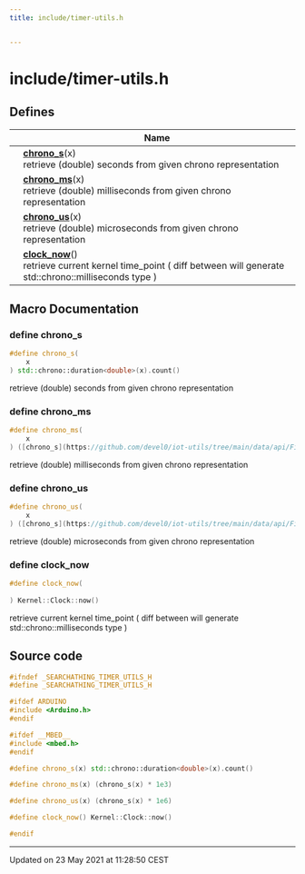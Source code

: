 ```yaml
---
title: include/timer-utils.h


---
```


# include/timer-utils.h














## Defines

|                | Name           |
| -------------- | -------------- |
|  | **[chrono_s](https://github.com/devel0/iot-utils/tree/main/data/api/Files/timer-utils_8h.md#define-chrono_s)**(x) <br>retrieve (double) seconds from given chrono representation  |
|  | **[chrono_ms](https://github.com/devel0/iot-utils/tree/main/data/api/Files/timer-utils_8h.md#define-chrono_ms)**(x) <br>retrieve (double) milliseconds from given chrono representation  |
|  | **[chrono_us](https://github.com/devel0/iot-utils/tree/main/data/api/Files/timer-utils_8h.md#define-chrono_us)**(x) <br>retrieve (double) microseconds from given chrono representation  |
|  | **[clock_now](https://github.com/devel0/iot-utils/tree/main/data/api/Files/timer-utils_8h.md#define-clock_now)**() <br>retrieve current kernel time_point ( diff between will generate std::chrono::milliseconds type )  |








## Macro Documentation

### define chrono_s

```cpp
#define chrono_s(
    x
) std::chrono::duration<double>(x).count()
```

retrieve (double) seconds from given chrono representation 




























### define chrono_ms

```cpp
#define chrono_ms(
    x
) ([chrono_s](https://github.com/devel0/iot-utils/tree/main/data/api/Files/timer-utils_8h.md#define-chrono_s)(x) * 1e3)
```

retrieve (double) milliseconds from given chrono representation 




























### define chrono_us

```cpp
#define chrono_us(
    x
) ([chrono_s](https://github.com/devel0/iot-utils/tree/main/data/api/Files/timer-utils_8h.md#define-chrono_s)(x) * 1e6)
```

retrieve (double) microseconds from given chrono representation 




























### define clock_now

```cpp
#define clock_now(
    
) Kernel::Clock::now()
```

retrieve current kernel time_point ( diff between will generate std::chrono::milliseconds type ) 






























## Source code

```cpp
#ifndef _SEARCHATHING_TIMER_UTILS_H
#define _SEARCHATHING_TIMER_UTILS_H

#ifdef ARDUINO
#include <Arduino.h>
#endif

#ifdef __MBED__
#include <mbed.h>
#endif

#define chrono_s(x) std::chrono::duration<double>(x).count()

#define chrono_ms(x) (chrono_s(x) * 1e3)

#define chrono_us(x) (chrono_s(x) * 1e6)

#define clock_now() Kernel::Clock::now()

#endif
```


-------------------------------

Updated on 23 May 2021 at 11:28:50 CEST
